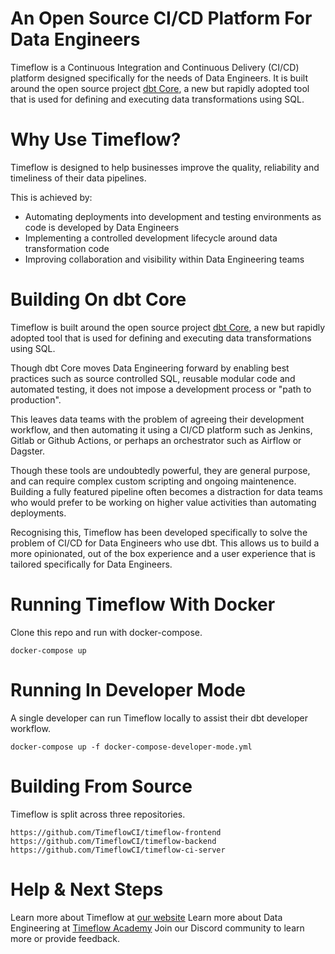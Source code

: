 # An Open Source CI/CD Platform For Data Engineers

Timeflow is a Continuous Integration and Continuous Delivery (CI/CD) platform designed specifically for the needs of Data Engineers.  It is built around the open source project [dbt Core](https://github.com/dbt-labs/dbt-core), a new but rapidly adopted tool that is used for defining and executing data transformations using SQL.

# Why Use Timeflow?

Timeflow is designed to help businesses improve the quality, reliability and timeliness of their data pipelines.

This is achieved by:

- Automating deployments into development and testing environments as code is developed by Data Engineers
- Implementing a controlled development lifecycle around data transformation code
- Improving collaboration and visibility within Data Engineering teams

# Building On dbt Core

Timeflow is built around the open source project [dbt Core](https://github.com/dbt-labs/dbt-core), a new but rapidly adopted tool that is used for defining and executing data transformations using SQL.

Though dbt Core moves Data Engineering forward by enabling best practices such as source controlled SQL, reusable modular code and automated testing, it does not impose a development process or "path to production".

This leaves data teams with the problem of agreeing their development workflow, and then automating it using a CI/CD platform such as Jenkins, Gitlab or Github Actions, or perhaps an orchestrator such as Airflow or Dagster.

Though these tools are undoubtedly powerful, they are general purpose, and can require complex custom scripting and ongoing maintenence. Building a fully featured pipeline often becomes a distraction for data teams who would prefer to be working on higher value activities than automating deployments.

Recognising this, Timeflow has been developed specifically to solve the problem of CI/CD for Data Engineers who use dbt. This allows us to build a more opinionated, out of the box experience and a user experience that is tailored specifically for Data Engineers.

# Running Timeflow With Docker

Clone this repo and run with docker-compose.

```
docker-compose up
```


# Running In Developer Mode

A single developer can run Timeflow locally to assist their dbt developer workflow.

```
docker-compose up -f docker-compose-developer-mode.yml
```

# Building From Source

Timeflow is split across three repositories.  

```
https://github.com/TimeflowCI/timeflow-frontend
https://github.com/TimeflowCI/timeflow-backend
https://github.com/TimeflowCI/timeflow-ci-server
```

# Help & Next Steps

Learn more about Timeflow at [our website](https://timeflow.systems)
Learn more about Data Engineering at [Timeflow Academy](https://timeflow.academy)
Join our Discord community to learn more or provide feedback.  
